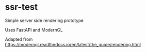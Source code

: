 # ssr-test

Simple server side rendering prototype

Uses FastAPI and ModernGL

Adapted from https://moderngl.readthedocs.io/en/latest/the_guide/rendering.html
